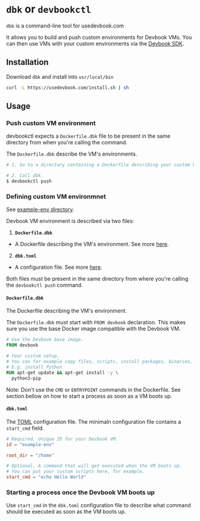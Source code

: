 # `dbk` or `devbookctl`
`dbk` is a command-line tool for usedevbook.com


It allows you to build and push custom environments for Devbook VMs. You can then use VMs with your custom environments via the [Devbook SDK](https://github.com/devbookhq/sdk).


## Installation
Download `dbk` and install into `usr/local/bin`

```sh
curl -L https://usedevbook.com/install.sh | sh
```

## Usage

### Push custom VM environment
devbookctl expects a `Dockerfile.dbk` file to be present in the same directory from when you're calling the command.

The `Dockerfile.dbk` describe the VM's environments.

```sh
# 1. Go to a directory containing a Dockerfile describing your custom VM environment.

# 2. Call dbk.
$ devbookctl push
```

### Defining custom VM environmnet
See [example-env directory](./example-env).

Devbook VM environment is described via two files:
1. **`Dockerfile.dbk`**
- A Dockerfile describing the VM's environment. See more [here](#Dockerfile.dbk).
2. **`dbk.toml`**
- A configuration file. See more [here](#dbk.toml).

Both files must be present in the same directory from where you're calling the `devbookctl push` command.

#### `Dockerfile.dbk`
The Dockerfile describing the VM's environment.

The `Dockerfile.dbk` must start with `FROM devbook` declaration. This makes sure you use the base Docker image compatible with the Devbook VM.

```dockerfile
# Use the Devbook base image.
FROM devbook

# Your custom setup.
# You can for example copy files, scripts, install packages, binaries, etc.
# E.g. install Python
RUN apt-get update && apt-get install -y \
  python3-pip
```

Note: Don't use the `CMD` or `ENTRYPOINT` commands in the Dockerfile. See section bellow on how to start a process as soon as a VM boots up.

#### `dbk.toml`
The [TOML](https://toml.io/en/) configuration file. The minimaln configuration file contains a `start_cmd` field.

```toml
# Required. Unique ID for your Devbook VM.
id = "example-env"

root_dir = "/home"

# Optional. A command that will get executed when the VM boots up.
# You can put your custom scripts here, for example.
start_cmd = "echo Hello World"
```

### Starting a process once the Devbook VM boots up
Use `start_cmd` in the `dbk.toml` configuration file to describe what command should be executed as soon as the VM boots up.
